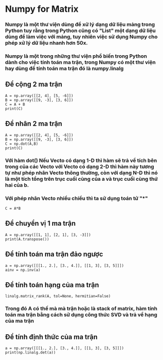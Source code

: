 # Numpy for Matrix
### Numpy là một thư viện dùng để xử lý dạng dữ liệu mảng trong Python tuy rằng trong Python cũng có "List" một dạng dữ liệu dùng để làm việc với mảng, tuy nhiên việc sử dụng Numpy cho phép xử lý dữ liệu nhanh hơn 50x.
### Numpy là một trong những thư viện phổ biến trong Python dành cho việc tính toán ma trận, trong Numpy có một thư viện hay dùng để tính toán ma trận đó là numpy.linalg
## Để cộng 2 ma trận
    A = np.array([[2, 4], [5, -6]])
    B = np.array([[9, -3], [3, 6]])
    C = A + B  
    print(C)
## Để nhân 2 ma trận
    A = np.array([[2, 4], [5, -6]])
    B = np.array([[9, -3], [3, 6]])
    C = np.dot(A,B)  
    print(C) 
### Với hàm dot() Nếu Vecto có dạng 1-D thì hàm sẽ trả về tích bên trong của các Vecto với Vecto có dạng 2-D thì hàm này tương tự như phép nhân Vecto thông thường, còn với dạng N-D thì nó là một tích tổng trên trục cuối cùng của a và trục cuối cùng thứ hai của b.
### Với phép nhân Vecto nhiều chiều thì ta sử dụng toán tử "*"
    C = A*B
## Để chuyển vị 1 ma trận
    A = np.array([[1, 1], [2, 1], [3, -3]])
    print(A.transpose())
## Để tính toán ma trận đảo ngược
    a = np.array([[[1., 2.], [3., 4.]], [[1, 3], [3, 5]]])
    ainv = np.inv(a)
## Để tính toán hạng của ma trận
    linalg.matrix_rank(A, tol=None, hermitian=False)
### Trong đó A có thế mà mà trận hoặc là stack of matrix, hàm tính toán ma trận bằng cách sử dụng công thức SVD và trả về hạng của ma trận
## Để tính định thức của ma trận
    a = np.array([[[1., 2.], [3., 4.]], [[1, 3], [3, 5]]])
    print(np.linalg.det(a))
    
